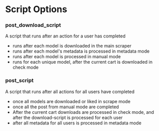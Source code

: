 # Script Options

### post\_download\_script

A script that runs after  an action for a user has completed

* runs after each model is downloaded in the main scraper
* runs after each model's metadata is processed in metadata mode
* runs after each model is processed in manual mode
* runs for each unique model, after the current cart is downloaded in check mode

### post\_script

A script that runs after all actions for all users have completed

* once all models are downloaded or liked in scrape mode
* once all the post from manual mode are completed
* After the current cart downloads are processed in check mode, and after the download-script is processed for each user
* after all metadata for  all users is processed in metadata mode&#x20;
